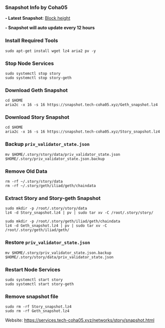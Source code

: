 ### Snapshot Info by Coha05
**- Latest Snapshot**: [Block height](https://snapshot.tech-coha05.xyz/block_height.txt)

**- Snapshot will auto update every 12 hours**
### Install Required Tools
```
sudo apt-get install wget lz4 aria2 pv -y
```
### Stop Node Services
```
sudo systemctl stop story
sudo systemctl stop story-geth
```
### Download Geth Snapshot
```
cd $HOME
aria2c -x 16 -s 16 https://snapshot.tech-coha05.xyz/Geth_snapshot.lz4
```
### Download Story Snapshot
```
cd $HOME
aria2c -x 16 -s 16 https://snapshot.tech-coha05.xyz/Story_snapshot.lz4
```
### Backup `priv_validator_state.json`
```
mv $HOME/.story/story/data/priv_validator_state.json $HOME/.story/priv_validator_state.json.backup
```
### Remove Old Data
```
rm -rf ~/.story/story/data
rm -rf ~/.story/geth/iliad/geth/chaindata
```
### Extract Story and Story-geth Snapshot
```
sudo mkdir -p /root/.story/story/data
lz4 -d Story_snapshot.lz4 | pv | sudo tar xv -C /root/.story/story/
```
```
sudo mkdir -p /root/.story/geth/iliad/geth/chaindata
lz4 -d Geth_snapshot.lz4 | pv | sudo tar xv -C /root/.story/geth/iliad/geth/
```
### Restore `priv_validator_state.json`
```
mv $HOME/.story/priv_validator_state.json.backup $HOME/.story/story/data/priv_validator_state.json
```
### Restart Node Services
```
sudo systemctl start story
sudo systemctl start story-geth
```
### Remove snapshot file
```
sudo rm -rf Story_snapshot.lz4
sudo rm -rf Geth_snapshot.lz4
```
Website: https://services.tech-coha05.xyz/networks/story/snapshot.html
